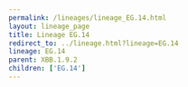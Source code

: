 ```yaml
---
permalink: /lineages/lineage_EG.14.html
layout: lineage_page
title: Lineage EG.14
redirect_to: ../lineage.html?lineage=EG.14
lineage: EG.14
parent: XBB.1.9.2
children: ['EG.14']
---
```

